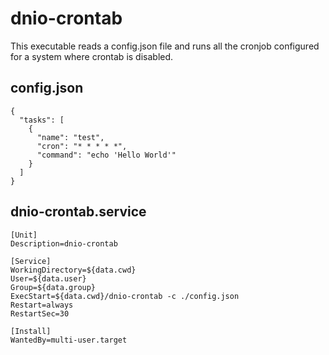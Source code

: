 # dnio-crontab
This executable reads a config.json file and runs all the cronjob configured for a system where crontab is disabled.

## config.json
```
{
  "tasks": [
    {
      "name": "test",
      "cron": "* * * * *",
      "command": "echo 'Hello World'"
    }
  ]
}
```

## dnio-crontab.service
```
[Unit]
Description=dnio-crontab

[Service]
WorkingDirectory=${data.cwd}
User=${data.user}
Group=${data.group}
ExecStart=${data.cwd}/dnio-crontab -c ./config.json
Restart=always
RestartSec=30

[Install]
WantedBy=multi-user.target
```
